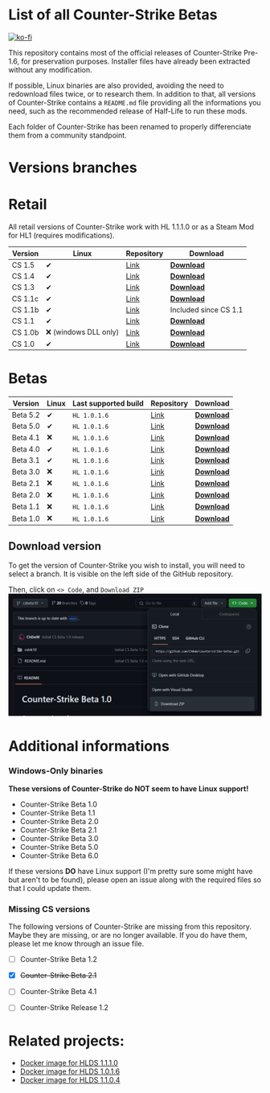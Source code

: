 # List of all Counter-Strike Betas 

[![ko-fi](https://ko-fi.com/img/githubbutton_sm.svg)](https://ko-fi.com/P5P27UZHV)

This repository contains most of the official releases of Counter-Strike Pre-1.6, for preservation purposes. Installer files have already been extracted without any modification.

If possible, Linux binaries are also provided, avoiding the need to redownload files twice, or to research them. In addition to that, all versions of Counter-Strike contains a `README.md` file providing all the informations you need, such as the recommended release of Half-Life to run these mods.

Each folder of Counter-Strike has been renamed to properly differenciate them from a community standpoint.

# Versions branches

# Retail

All retail versions of Counter-Strike work with HL 1.1.1.0 or as a Steam Mod for HL1 (requires modifications).

| Version | Linux | Repository | Download |
| -------- | ------- | -------- | -------- |
| CS 1.5 | ✔ | [Link](https://github.com/Ch0wW/counterstrike-betas/tree/cs15_retail) | [**Download**](https://github.com/Ch0wW/counterstrike-betas/archive/refs/heads/cs15_retail.zip) |
| CS 1.4 | ✔ | [Link](https://github.com/Ch0wW/counterstrike-betas/tree/cs14_retail) | [**Download**](https://github.com/Ch0wW/counterstrike-betas/archive/refs/heads/cs14_retail.zip) |
| CS 1.3 | ✔ | [Link](https://github.com/Ch0wW/counterstrike-betas/tree/cs13_retail) | [**Download**](https://github.com/Ch0wW/counterstrike-betas/archive/refs/heads/cs13_retail.zip) |
| CS 1.1c | ✔ | [Link](https://github.com/Ch0wW/counterstrike-betas/tree/cs11_retail) | [**Download**](https://github.com/Ch0wW/counterstrike-betas/archive/refs/heads/cs11_retail.zip) |
| CS 1.1b | ✔ | [Link](https://github.com/Ch0wW/counterstrike-betas/tree/cs11_retail) | Included since CS 1.1 |
| CS 1.1 | ✔ | [Link](https://github.com/Ch0wW/counterstrike-betas/tree/a98571c1aa4ca3f3a6f42c8848727b34db618bf0) | [**Download**](https://github.com/Ch0wW/counterstrike-betas/archive/a98571c1aa4ca3f3a6f42c8848727b34db618bf0.zip) |
| CS 1.0b | ❌ (windows DLL only) | [Link](https://github.com/Ch0wW/counterstrike-betas/tree/cs10_retail) | [**Download**](https://github.com/Ch0wW/counterstrike-betas/archive/refs/heads/cs10_retail.zip) |
| CS 1.0 | ✔ | [Link](https://github.com/Ch0wW/counterstrike-betas/tree/ab6a359832dac535b4e4f25c7d15e724ea514cc1) | [**Download**](https://github.com/Ch0wW/counterstrike-betas/archive/ab6a359832dac535b4e4f25c7d15e724ea514cc1.zip) |

# Betas
| Version | Linux | Last supported build | Repository | Download |
| -------- | ------- | ------- | -------- | -------- |
| Beta 5.2 | ✔ | `HL 1.0.1.6` | [Link](https://github.com/Ch0wW/counterstrike-betas/tree/csbeta52) | [**Download**](https://github.com/Ch0wW/counterstrike-betas/archive/refs/heads/csbeta52.zip) |
| Beta 5.0 | ✔ | `HL 1.0.1.6` | [Link](https://github.com/Ch0wW/counterstrike-betas/tree/csbeta50) | [**Download**](https://github.com/Ch0wW/counterstrike-betas/archive/refs/heads/csbeta50.zip) |
| Beta 4.1 | ❌ | `HL 1.0.1.6` | [Link](https://github.com/Ch0wW/counterstrike-betas/tree/csbeta41) | [**Download**](https://github.com/Ch0wW/counterstrike-betas/archive/refs/heads/csbeta41.zip) |
| Beta 4.0 | ✔ | `HL 1.0.1.6` | [Link](https://github.com/Ch0wW/counterstrike-betas/tree/csbeta40) | [**Download**](https://github.com/Ch0wW/counterstrike-betas/archive/refs/heads/csbeta40.zip) |
| Beta 3.1 | ✔ | `HL 1.0.1.6` | [Link](https://github.com/Ch0wW/counterstrike-betas/tree/csbeta31) | [**Download**](https://github.com/Ch0wW/counterstrike-betas/archive/refs/heads/csbeta31.zip) |
| Beta 3.0 | ❌ | `HL 1.0.1.6` | [Link](https://github.com/Ch0wW/counterstrike-betas/tree/csbeta30) | [**Download**](https://github.com/Ch0wW/counterstrike-betas/archive/refs/heads/csbeta30.zip) |
| Beta 2.1 | ❌ | `HL 1.0.1.6` | [Link](https://github.com/Ch0wW/counterstrike-betas/tree/csbeta21) | [**Download**](https://github.com/Ch0wW/counterstrike-betas/archive/refs/heads/csbeta21.zip) |
| Beta 2.0 | ❌ | `HL 1.0.1.6` | [Link](https://github.com/Ch0wW/counterstrike-betas/tree/csbeta20) | [**Download**](https://github.com/Ch0wW/counterstrike-betas/archive/refs/heads/csbeta20.zip) |
| Beta 1.1 | ❌ | `HL 1.0.1.6` | [Link](https://github.com/Ch0wW/counterstrike-betas/tree/csbeta11) | [**Download**](https://github.com/Ch0wW/counterstrike-betas/archive/refs/heads/csbeta11.zip) |
| Beta 1.0 | ❌ | `HL 1.0.1.6` | [Link](https://github.com/Ch0wW/counterstrike-betas/tree/csbeta10) | [**Download**](https://github.com/Ch0wW/counterstrike-betas/archive/refs/heads/csbeta10.zip) |


## Download version
To get the version of Counter-Strike you wish to install, you will need to select a branch. It is visible on the left side of the GitHub repository.

Then, click on `<> Code`, and `Download ZIP`
![Where to download the version of Counter-Strike.](https://github.com/ch0ww/counterstrike-betas/blob/main/images/download_version.png?raw=true)

# Additional informations
### Windows-Only binaries 
**These versions of Counter-Strike do __NOT__ seem to have Linux support!**
- Counter-Strike Beta 1.0
- Counter-Strike Beta 1.1
- Counter-Strike Beta 2.0
- Counter-Strike Beta 2.1
- Counter-Strike Beta 3.0
- Counter-Strike Beta 5.0
- Counter-Strike Beta 6.0

If these versions **DO** have Linux support (I'm pretty sure some might have but aren't to be found), please open an issue along with the required files so that I could update them.

### Missing CS versions

The following versions of Counter-Strike are missing from this repository. Maybe they are missing, or are no longer available. If you do have them, please let me know through an issue file.
- [ ] Counter-Strike Beta 1.2
- [x] ~~Counter-Strike Beta 2.1~~
- [ ] Counter-Strike Beta 4.1
- [ ] Counter-Strike Release 1.2


# Related projects:
- [Docker image for HLDS 1.1.1.0](https://github.com/Ch0wW/docker-hlds-won2)
- [Docker image for HLDS 1.0.1.6](https://github.com/Ch0wW/docker-hlds-won2-1016)
- [Docker image for HLDS 1.1.0.4](https://github.com/Ch0wW/docker-hlds-won2-1104)